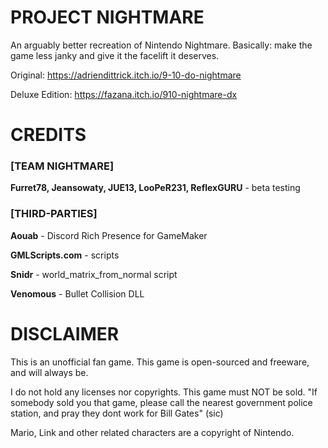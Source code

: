 # PROJECT NIGHTMARE
An arguably better recreation of Nintendo Nightmare.
Basically: make the game less janky and give it the facelift it deserves.

Original: https://adriendittrick.itch.io/9-10-do-nightmare

Deluxe Edition: https://fazana.itch.io/910-nightmare-dx

# CREDITS
### [TEAM NIGHTMARE]

**Furret78, Jeansowaty, JUE13, LooPeR231, ReflexGURU** - beta testing

### [THIRD-PARTIES]

**Aouab** - Discord Rich Presence for GameMaker

**GMLScripts.com** - scripts

**Snidr** - world_matrix_from_normal script

**Venomous** - Bullet Collision DLL


# DISCLAIMER
This is an unofficial fan game.
This game is open-sourced and freeware, and will always be.

I do not hold any licenses nor copyrights. This game must NOT be sold.
"If somebody sold you that game, please call the nearest government police station, and pray they dont work for Bill Gates" (sic)

Mario, Link and other related characters are a copyright of Nintendo.
